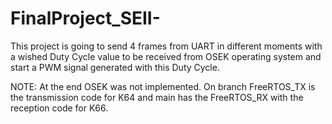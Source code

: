 # FinalProject_SEII-
This project is going to send 4 frames from UART in different moments with a wished Duty Cycle value to be received from OSEK operating system and start a PWM signal generated with this Duty Cycle.

NOTE: At the end OSEK was not implemented. On branch FreeRTOS_TX is the transmission code for K64 and main has the FreeRTOS_RX with the reception code for K66.
